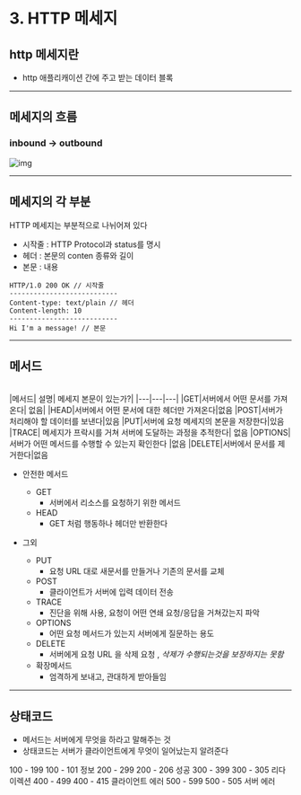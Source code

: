 # 3. HTTP 메세지

## http 메세지란

- http 애플리캐이션 간에 주고 받는 데이터 블록

---

## 메세지의 흐름

### inbound -> outbound

![img](https://img1.daumcdn.net/thumb/R1280x0/?scode=mtistory2&fname=https%3A%2F%2Fblog.kakaocdn.net%2Fdn%2FzpDtF%2FbtrsY8vODnF%2FE3skgCgAMBITrExBNan9RK%2Fimg.png)

---

## 메세지의 각 부분

HTTP 메세지는 부분적으로 나뉘어져 있다
- 시작줄 : HTTP Protocol과 status를 명시
- 헤더 : 본문의 conten 종류와 길이
- 본문 : 내용

```
HTTP/1.0 200 OK // 시작줄
---------------------------
Content-type: text/plain // 헤더
Content-length: 10
---------------------------
Hi I'm a message! // 본문

```
---

## 메서드


<br>
|메서드| 설명|	메세지 본문이 있는가?|
|---|---|---|
|GET|서버에서 어떤 문서를 가져온다|	없음|
|HEAD|서버에서 어떤 문서에 대한 헤더만 가져온다|없음
|POST|서버가 처리해야 할 데이터를 보낸다|있음
|PUT|서버에 요청 메세지의 본문을 저장한다|있음
|TRACE|	메세지가 프락시를 거쳐 서버에 도달하는 과정을 추적한다|	없음
|OPTIONS|서버가 어떤 메서드를 수행할 수 있는지 확인한다	|없음
|DELETE|서버에서 문서를 제거한다|없음

  
- 안전한 메서드
  - GET
    - 서버에서 리소스를 요청하기 위한 메서드
  - HEAD
    - GET 처럼 행동하나 헤더만 반환한다


- 그외
  - PUT
    - 요청 URL 대로 새문서를 만들거나 기존의 문서를 교체
  - POST
    - 클라이언트가 서버에 입력 데이터 전송
  - TRACE
    - 진단을 위해 사용, 요청이 어떤 연쇄 요청/응답을 거쳐갔는지 파악
  - OPTIONS
    - 어떤 요청 메서드가 있는지 서버에게 질문하는 용도
  - DELETE
    - 서버에게 요청 URL 을 삭제 요청 , *삭제가 수행되는것을 보장하지는 못함*
  - 확장메서드
    - 엄격하게 보내고, 관대하게 받아들임

---
## 상태코드

- 메서드는 서버에게 무엇을 하라고 말해주는 것
- 상태코드는 서버가 클라이언트에게 무엇이 일어났는지 알려준다



100 - 199	100 - 101	정보
200 - 299	200 - 206	성공
300 - 399	300 - 305	리다이렉션
400 - 499	400 - 415	클라이언트 에러
500 - 599	500 - 505	서버 에러


